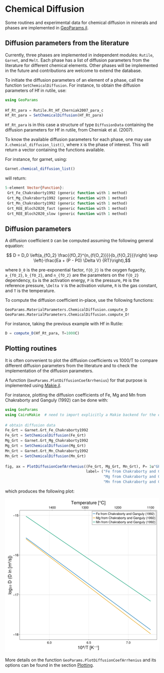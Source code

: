 # Chemical Diffusion

Some routines and experimental data for chemical diffusion in minerals and phases are implemented in [GeoParams.jl](https://juliageodynamics.github.io/GeoParams.jl/stable/).

## Diffusion parameters from the literature

Currently, three phases are implemented in independent modules: `Rutile`, `Garnet`, and `Melt`. Each phase has a list of diffusion parameters from the literature for different chemical elements. Other phases will be implemented in the future and contributions are welcome to extend the database.

To initiate the diffusion parameters of an element of a phase, call the function `SetChemicalDiffusion`. For instance, to obtain the diffusion parameters of Hf in rutile, use:

```julia
using GeoParams

Hf_Rt_para = Rutile.Rt_Hf_Cherniak2007_para_c
Hf_Rt_para = SetChemicalDiffusion(Hf_Rt_para)
```

`Hf_Rt_para` is in this case a structure of type `DiffusionData` containing the diffusion parameters for Hf in rutile, from Cherniak et al. (2007).

To know the available diffusion parameters for each phase, one may use `X.chemical_diffusion_list()`, where `X` is the phase of interest. This will return a vector containing the functions available.

For instance, for garnet, using:

```julia
Garnet.chemical_diffusion_list()
```

will return:

```julia
5-element Vector{Function}:
 Grt_Fe_Chakraborty1992 (generic function with 1 method)
 Grt_Mg_Chakraborty1992 (generic function with 1 method)
 Grt_Mn_Chakraborty1992 (generic function with 1 method)
 Grt_REE_Bloch2020_fast (generic function with 1 method)
 Grt_REE_Bloch2020_slow (generic function with 1 method)
```

## Diffusion parameters

A diffusion coefficient ``D`` can be computed assuming the following general equation:

```math
    D = D_0 \left(a_{fO_2} \frac{{fO_2}^{n_{f{O_2}}}}{b_{f{O_2}}}\right) \exp \left(-\frac{Ea + (P - P0) \Delta V} {RT}\right),
```

where ``D_0`` is the pre-exponential factor, ``f{O_2}`` is the oxygen fugacity, ``a_{fO_2}``, ``b_{fO_2}``, and ``n_{fO_2}`` are the parameters on the ``f{O_2}`` dependency, ``Ea`` is the activation energy, ``P`` is the pressure, ``P0`` is the reference pressure, ``\Delta V`` is the activation volume, ``R`` is the gas constant, and ``T`` is the temperature.


To compute the diffusion coefficient in-place, use the following functions:

```@docs
GeoParams.MaterialParameters.ChemicalDiffusion.compute_D
GeoParams.MaterialParameters.ChemicalDiffusion.compute_D!
```

For instance, taking the previous example with Hf in Rutile:

```julia
D = compute_D(Hf_Rt_para, T=1000C)
```

## Plotting routines

It is often convenient to plot the diffusion coefficients vs 1000/T to compare different diffusion parameters from the literature and to check the implementation of the diffusion parameters.

A function (`GeoParams.PlotDiffusionCoefArrhenius`) for that purpose is implemented using [Makie.jl](https://docs.makie.org/stable/).

For instance, plotting the diffusion coefficients of Fe, Mg and Mn from Chakraborty and Ganguly (1992) can be done with:

```julia
using GeoParams
using CairoMakie  # need to import explicitly a Makie backend for the extension to be loaded

# obtain diffusion data
Fe_Grt = Garnet.Grt_Fe_Chakraborty1992
Fe_Grt = SetChemicalDiffusion(Fe_Grt)
Mg_Grt = Garnet.Grt_Mg_Chakraborty1992
Mg_Grt = SetChemicalDiffusion(Mg_Grt)
Mn_Grt = Garnet.Grt_Mn_Chakraborty1992
Mn_Grt = SetChemicalDiffusion(Mn_Grt)

fig, ax = PlotDiffusionCoefArrhenius((Fe_Grt, Mg_Grt, Mn_Grt), P= 1u"GPa", linewidth=3,
                                     label= ("Fe from Chakraborty and Ganguly (1992)",
                                             "Mg from Chakraborty and Ganguly (1992)",
                                             "Mn from Chakraborty and Ganguly (1992)"))
```

which produces the following plot:

![Initial conditions.](./assets/img/ChemicalDiffusion_garnetdiffusion.png)

More details on the function `GeoParams.PlotDiffusionCoefArrhenius` and its options can be found in the section [Plotting](@ref).